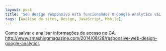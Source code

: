 ```yaml
---
layout: post
title: 'Seu design responsivo está funcionando? O Google Analytics vai lhe dizer'
tags: [Análise de sites, Design, JavaScript, Mobile]
---
```


Como salvar e analisar informações de acesso no GA.<br>
<http://www.smashingmagazine.com/2014/08/28/responsive-web-design-google-analytics>
